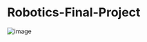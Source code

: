 # Robotics-Final-Project
![image](https://github.com/user-attachments/assets/9c1b1b3a-414d-42af-abe1-5338a76627df)





